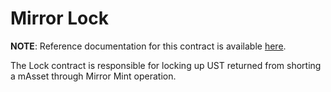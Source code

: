# Mirror Lock <!-- omit in toc -->

**NOTE**: Reference documentation for this contract is available [here](https://docs.mirror.finance/contracts/lock).

The Lock contract is responsible for locking up UST returned from shorting a mAsset through Mirror Mint operation. 